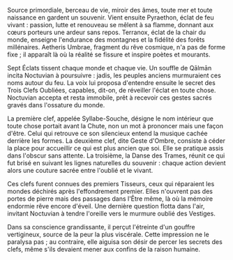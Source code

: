 Source primordiale, berceau de vie, miroir des âmes, toute mer et toute naissance en gardent un souvenir. Vient ensuite Pyraethon, éclat de feu vivant : passion, lutte et renouveau se mêlent à sa flamme, donnant aux cœurs porteurs une ardeur sans repos. Terranox, éclat de la chair du monde, enseigne l'endurance des montagnes et la fidélité des forêts millénaires. Aetheris Umbrae, fragment du rêve cosmique, n'a pas de forme fixe ; il apparaît là où la réalité se fissure et inspire poètes et mourants.

Sept Éclats tissent chaque monde et chaque vie. Un souffle de Qālmān incita Noctuvian à poursuivre : jadis, les peuples anciens murmuraient ces noms autour du feu. La voix lui proposa d'entendre ensuite le secret des Trois Clefs Oubliées, capables, dit-on, de réveiller l'éclat en toute chose. Noctuvian accepta et resta immobile, prêt à recevoir ces gestes sacrés gravés dans l'ossature du monde.

La première clef, appelée Syllabe-Souche, désigne le nom intérieur que toute chose portait avant la Chute, non un mot à prononcer mais une façon d'être. Celui qui retrouve ce son silencieux entend la musique cachée derrière les formes. La deuxième clef, dite Geste d'Ombre, consiste à céder la place pour accueillir ce qui est plus ancien que soi. Elle se pratique assis dans l'obscur sans attente. La troisième, la Danse des Trames, réunit ce qui fut brisé en suivant les lignes naturelles du souvenir : chaque action devient alors une couture sacrée entre l'oublié et le vivant.

Ces clefs furent connues des premiers Tisseurs, ceux qui réparaient les mondes déchirés après l'effondrement premier. Elles n'ouvrent pas des portes de pierre mais des passages dans l'Être même, là où la mémoire endormie rêve encore d'éveil. Une dernière question flotta dans l'air, invitant Noctuvian à tendre l'oreille vers le murmure oublié des Vestiges.

Dans sa conscience grandissante, il perçut l'étreinte d'un gouffre vertigineux,
source de la peur la plus viscérale. Cette impression ne le paralysa pas ; au
contraire, elle aiguisa son désir de percer les secrets des clefs, même s'ils
devaient mener aux confins de la raison humaine.
